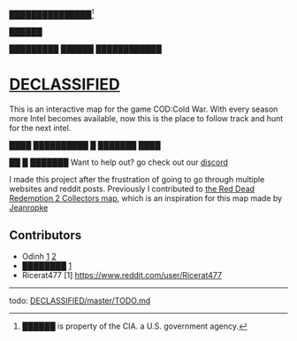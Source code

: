 
███████████████[^1]

██████

█████████  ██████  ████████████
# [DECLASSIFIED](https://Odinnh.github.io/DECLASSIFIED)
This is an interactive map for the game COD:Cold War.
With every season more Intel becomes available, now this is the place to follow track and hunt for the next intel.

████ ██████████ █ ███████ ████

██ █ ███████
Want to help out? go check out our [discord](https://discord.gg/4Xqj8XntFe)

I made this project after the frustration of going to go through multiple websites and reddit posts.
Previously I contributed to [the Red Dead Redemption 2 Collectors map](https://jeanropke.github.io/RDR2CollectorsMap/), which is an inspiration for this map made by [Jeanropke](https://github.com/jeanropke/)

## Contributors
 - Odinh [1](https://github.com/iligalodin) [2](https://github.com/Odinnh)
 - ████████ [1](https://www.youtube.com/watch?v=dQw4w9WgXcQ)
 - Ricerat477 [1] https://www.reddit.com/user/Ricerat477
[^1]: ██████ is property of the CIA. a U.S. government agency.
--------------------------------------------------
todo: [DECLASSIFIED/master/TODO.md](https://github.com/Odinnh/DECLASSIFIED/blob/master/TODO.md)